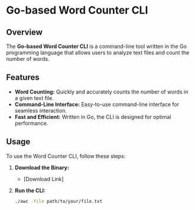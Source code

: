 # Go-based Word Counter CLI

## Overview

The **Go-based Word Counter CLI** is a command-line tool written in the Go programming language that allows users to analyze text files and count the number of words.

## Features

- **Word Counting:** Quickly and accurately counts the number of words in a given text file.
- **Command-Line Interface:** Easy-to-use command-line interface for seamless interaction.
- **Fast and Efficient:** Written in Go, the CLI is designed for optimal performance.

## Usage

To use the Word Counter CLI, follow these steps:

1. **Download the Binary:**
    - [Download Link]

2. **Run the CLI:**
   ```bash
   ./awc -file path/to/your/file.txt
